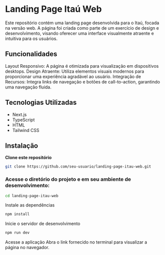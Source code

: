 # Landing Page Itaú Web

Este repositório contém uma landing page desenvolvida para o Itaú, focada na versão web. A página foi criada como parte de um exercício de design e desenvolvimento, visando oferecer uma interface visualmente atraente e intuitiva para os usuários.

## Funcionalidades

Layout Responsivo: A página é otimizada para visualização em dispositivos desktops.
Design Atraente: Utiliza elementos visuais modernos para proporcionar uma experiência agradável ao usuário.
Integração de Recursos: Integra links de navegação e botões de call-to-action, garantindo uma navegação fluida.

## Tecnologias Utilizadas

- Next.js
- TypeScript
- HTML
- Tailwind CSS

## Instalação

**Clone este repositório**

```bash
git clone https://github.com/seu-usuario/landing-page-itau-web.git
```

### Acesse o diretório do projeto e em seu ambiente de desenvolvimento:

```bash
cd landing-page-itau-web
```

Instale as dependências

```bash
npm install
```

Inicie o servidor de desenvolvimento

```bash
npm run dev
```

Acesse a aplicação
Abra o link fornecido no terminal para visualizar a página no navegador.
